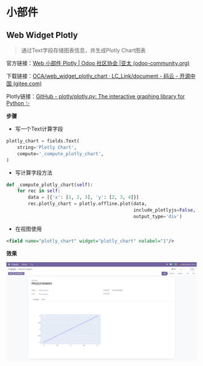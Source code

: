 # 小部件

## Web Widget Plotly

> 通过Text字段存储图表信息，并生成Plotly Chart图表

官方链接：[Web 小部件 Plotly | Odoo 社区协会 |亚太 (odoo-community.org)](https://odoo-community.org/shop/web-widget-plotly-5069?page=33&category=26)

下载链接：[OCA/web_widget_plotly_chart · LC_Link/document - 码云 - 开源中国 (gitee.com)](https://gitee.com/LC_Link/document/tree/master/OCA/web_widget_plotly_chart)

Plotly链接：[GitHub - plotly/plotly.py: The interactive graphing library for Python :sparkles:](https://github.com/plotly/plotly.py#overview)

**步骤**

- 写一个Text计算字段

```python
plotly_chart = fields.Text(
    string='Plotly Chart',
    compute='_compute_plotly_chart',
) 
```

- 写计算字段方法  

```python
def _compute_plotly_chart(self):
    for rec in self:
        data = [{'x': [1, 2, 3], 'y': [2, 3, 4]}]
        rec.plotly_chart = plotly.offline.plot(data,
                                               include_plotlyjs=False,
                                               output_type='div')
```

- 在视图使用

```xml
<field name="plotly_chart" widget="plotly_chart" nolabel="1"/>
```

**效果**

![](assets/2025-10-09-16-42-07-image.png)
